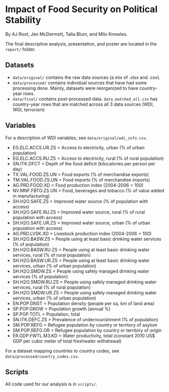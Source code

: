 # Impact of Food Security on Political Stability
By AJ Root, Jen McDermott, Talia Blum, and Milo Knowles.

The final descriptive analysis, presentation, and poster are located in the ```report/``` folder.

## Datasets
- ```data/original/``` contains the raw data sources (a mix of .xlsx and .csv).
- ```data/processed/``` contains individual sources that have had some processing done. Mainly, datasets were reorganized to have country-year rows.
- ```data/final/``` contains post-processed data. ```data_matched_all.csv``` has country-year rows that are matched across all 3 data sources (WDI, WGI, terrorism)

## Variables

For a description of WDI variables, see ```data/original/wdi_info.csv```.

- EG.ELC.ACCS.UR.ZS	= Access to electricity, urban (% of urban population)
- EG.ELC.ACCS.RU.ZS	= Access to electricity, rural (% of rural population)
- SN.ITK.DFCT	= Depth of the food deficit (kilocalories per person per day)
- TX.VAL.FOOD.ZS.UN	= Food exports (% of merchandise exports)
- TM.VAL.FOOD.ZS.UN	= Food imports (% of merchandise imports)
- AG.PRD.FOOD.XD = Food production index (2004-2006 = 100)
- NV.MNF.FBTO.ZS.UN	= Food, beverages and tobacco (% of value added in manufacturing)
- SH.H2O.SAFE.ZS = Improved water source (% of population with access)
- SH.H2O.SAFE.RU.ZS	= Improved water source, rural (% of rural population with access)
- SH.H2O.SAFE.UR.ZS	= Improved water source, urban (% of urban population with access)
- AG.PRD.LVSK.XD = Livestock production index (2004-2006 = 100)
- SH.H2O.BASW.ZS = People using at least basic drinking water services (% of population)
- SH.H2O.BASW.RU.ZS	= People using at least basic drinking water services, rural (% of rural population)
- SH.H2O.BASW.UR.ZS	= People using at least basic drinking water services, urban (% of urban population)
- SH.H2O.SMDW.ZS = People using safely managed drinking water services (% of population)
- SH.H2O.SMDW.RU.ZS	= People using safely managed drinking water services, rural (% of rural population)
- SH.H2O.SMDW.UR.ZS	= People using safely managed drinking water services, urban (% of urban population)
- EN.POP.DNST	= Population density (people per sq. km of land area)
- SP.POP.GROW	= Population growth (annual %)
- SP.POP.TOTL	= Population, total
- SN.ITK.DEFC.ZS = Prevalence of undernourishment (% of population)
- SM.POP.REFG	= Refugee population by country or territory of asylum
- SM.POP.REFG.OR = Refugee population by country or territory of origin
- ER.GDP.FWTL.M3.KD = Water productivity, total (constant 2010 US$ GDP per cubic meter of total freshwater withdrawal)

For a dataset mapping countries to country codes, see ```data/processed/country_codes.csv```.

## Scripts

All code used for our analysis is in ```scripts/```.
